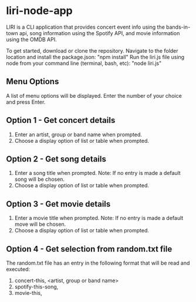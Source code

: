 # liri-node-app
LIRI is a CLI application that provides concert event info using the bands-in-town api, song information using the Spotify API, and movie information using the OMDB API.

To get started, download or clone the repository.
Navigate to the folder location and install the package.json: "npm install"
Run the liri.js file using node from your command line (terminal, bash, etc): "node liri.js"

## Menu Options
A list of menu options will be displayed. Enter the number of your choice and press Enter.

## Option 1 - Get concert details
1. Enter an artist, group or band name when prompted.
2. Choose a display option of list or table when prompted.

## Option 2 - Get song details
1. Enter a song title when prompted. Note: If no entry is made a default song will be chosen.
2. Choose a display option of list or table when prompted.

## Option 3 - Get movie details
1. Enter a movie title when prompted. Note: If no entry is made a default move will be chosen.
2. Choose a display option of list or table when prompted.

## Option 4 - Get selection from random.txt file
The random.txt file has an entry in the following format that will be read and executed:
1. concert-this, <artist, group or band name>
2. spotify-this-song, <song title>
3. movie-this, <movie title>


